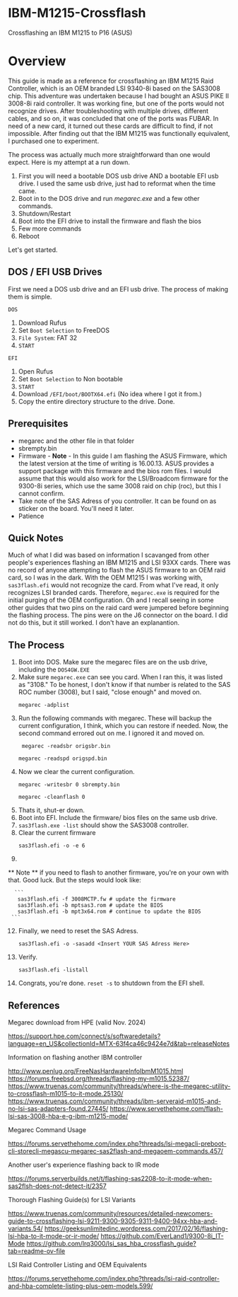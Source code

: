 # IBM-M1215-Crossflash
Crossflashing an IBM M1215 to P16 (ASUS)

# Overview
This guide is made as a reference for crossflashing an IBM M1215 Raid Controller, which is an OEM branded LSI 9340-8i based on the SAS3008 chip. This adventure was undertaken because I had bought an ASUS PIKE II 3008-8i raid controller. It was working fine, but one of the ports would not recognize drives. After troubleshooting with multiple drives, different cables, and so on, it was concluded that one of the ports was FUBAR. In need of a new card, it turned out these cards are difficult to find, if not impossible. After finding out that the IBM M1215 was functionally equivalent, I purchased one to experiment. 

The process was actually much more straightforward than one would expect. Here is my attempt at a run down.

1. First you will need a bootable DOS usb drive AND a bootable EFI usb drive. I used the same usb drive, just had to reformat when the time came.
2. Boot in to the DOS drive and run _megarec.exe_ and a few other commands.
3. Shutdown/Restart
4. Boot into the EFI drive to install the firmware and flash the bios
5. Few more commands
6. Reboot

Let's get started.

## DOS / EFI USB Drives

First we need a DOS usb drive and an EFI usb drive. The process of making them is simple.

` DOS `
1. Download Rufus
2. Set `Boot Selection` to FreeDOS
3. `File System`: FAT 32
4. `START`

`EFI `
1. Open Rufus
2. Set `Boot Selection` to Non bootable
3. `START`
4. Download `/EFI/boot/BOOTX64.efi` (No idea where I got it from.)
5. Copy the entire directory structure to the drive. Done.

## Prerequisites

- megarec and the other file in that folder
- sbrempty.bin
- Firmware - **Note** - In this guide I am flashing the ASUS Firmware, which the latest version at the time of writing is 16.00.13. ASUS provides a support package with this firmware and the bios rom files. I would assume that this would also work for the LSI/Broadcom firmware for the 9300-8i series, which use the same 3008 raid on chip (roc), but this I cannot confirm.
- Take note of the SAS Adress of you controller. It can be found on as sticker on the board. You'll need it later.
- Patience

## Quick Notes

Much of what I did was based on information I scavanged from other people's experiences flashing an IBM M1215 and LSI 93XX cards. There was no record of anyone attempting to flash the ASUS firmware to an OEM raid card, so I was in the dark. With the OEM M1215 I was working with, `sas3flash.efi` would not recognize the card. From what I've read, it only recognizes LSI branded cards. Therefore, `megarec.exe` is required for the initial purging of the OEM configuration. Oh and I recall seeing in some other guides that two pins on the raid card were jumpered before beginning the flashing process. The pins were on the J6 connector on the board. I did not do this, but it still worked. I don't have an explanantion.

## The Process
1. Boot into DOS. Make sure the megarec files are on the usb drive, including the `DOS4GW.EXE`
2. Make sure `megarec.exe` can see you card. When I ran this, it was listed as "3108." To be honest, I don't know if that number is related to the SAS ROC number (3008), but I said, "close enough" and moved on.
   ```
   megarec -adplist
   ```
4. Run the following commands with megarec. These will backup the current configuration, I think, which you can restore if needed. Now, the second command errored out on me. I ignored it and moved on.
   ```
    megarec -readsbr origsbr.bin
   ```
   ```
   megarec -readspd origspd.bin
   ```
5. Now we clear the current configuration.
   ```
   megarec -writesbr 0 sbrempty.bin
   ```
   ```
   megarec -cleanflash 0
   ```
6. Thats it, shut-er down.
7. Boot into EFI. Include the firmware/ bios files on the same usb drive.
8. `sas3flash.exe -list` should show the SAS3008 controller.
9. Clear the current firmware
    ```
    sas3flash.efi -o -e 6
    ```
10.

** Note **  if you need to flash to another firmware, you're on your own with that. Good luck. But the steps would look like:

      ```
       sas3flash.efi -f 3008MCTP.fw # update the firmware
       sas3flash.efi -b mptsas3.rom # update the BIOS
       sas3flash.efi -b mpt3x64.rom # continue to update the BIOS
     ```
12. Finally, we need to reset the SAS Adress.
    ```
    sas3flash.efi -o -sasadd <Insert YOUR SAS Adress Here>
    ```
13. Verify.
    ```
    sas3flash.efi -listall
    ```
14. Congrats, you're done. `reset -s` to shutdown from the EFI shell.

## References

Megarec download from HPE (valid Nov. 2024)

   https://support.hpe.com/connect/s/softwaredetails?language=en_US&collectionId=MTX-63f4ca46c9424e7d&tab=releaseNotes
   
Information on flashing another IBM controller

   http://www.penlug.org/FreeNasHardwareInfoIbmM1015.html
   https://forums.freebsd.org/threads/flashing-my-m1015.52387/
   https://www.truenas.com/community/threads/where-is-the-megarec-utility-to-crossflash-m1015-to-it-mode.25130/
   https://www.truenas.com/community/threads/ibm-serveraid-m1015-and-no-lsi-sas-adapters-found.27445/
   https://www.servethehome.com/flash-lsi-sas-3008-hba-e-g-ibm-m1215-mode/
   
Megarec Command Usage

   https://forums.servethehome.com/index.php?threads/lsi-megacli-preboot-cli-storecli-megascu-megarec-sas2flash-and-megaoem-commands.457/

Another user's experience flashing back to IR mode

   https://forums.serverbuilds.net/t/flashing-sas2208-to-it-mode-when-sas2flsh-does-not-detect-it/2357

Thorough Flashing Guide(s) for LSI Variants

   https://www.truenas.com/community/resources/detailed-newcomers-guide-to-crossflashing-lsi-9211-9300-9305-9311-9400-94xx-hba-and-variants.54/
   https://geeksunlimitedinc.wordpress.com/2017/02/16/flashing-lsi-hba-to-it-mode-or-ir-mode/
   https://github.com/EverLand1/9300-8i_IT-Mode
   https://github.com/lrq3000/lsi_sas_hba_crossflash_guide?tab=readme-ov-file

LSI Raid Controller Listing and OEM Equivalents

   https://forums.servethehome.com/index.php?threads/lsi-raid-controller-and-hba-complete-listing-plus-oem-models.599/

